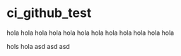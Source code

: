 # ci_github_test
hola
hola
hola
hola
hola
hola
hola
hola
hola
hola
hola
hola

hols
hola
asd
asd
asd

